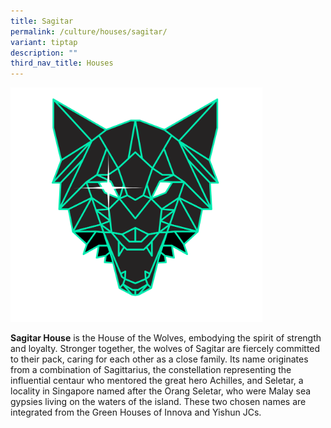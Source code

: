 ```yaml
---
title: Sagitar
permalink: /culture/houses/sagitar/
variant: tiptap
description: ""
third_nav_title: Houses
---
```

<p></p><div class="isomer-image-wrapper"><img style="width: 80%;" height="auto" width="100%" alt="" src="/images/Houses/Green__1___1_.png"></div><p><strong>Sagitar House</strong> is the House of the Wolves, embodying the spirit of strength and loyalty. Stronger together, the wolves of Sagitar are fiercely committed to their pack, caring for each other as a close family. Its name originates from a combination of Sagittarius, the constellation representing the influential centaur who mentored the great hero Achilles, and Seletar, a locality in Singapore named after the Orang Seletar, who were Malay sea gypsies living on the waters of the island. These two chosen names are integrated from the Green Houses of Innova and Yishun JCs.</p>